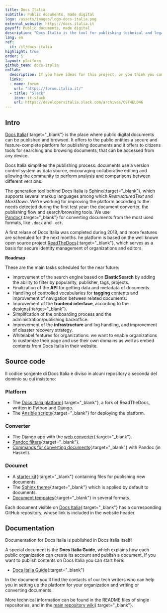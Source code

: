 ```yaml
---
title: Docs Italia
subtitle: Public documents, made digital
logo: /assets/images/logo-docs-italia.png
external_website: https://docs.italia.it
payoff: Public documents, made digital
description: "Docs Italia is the tool for publishing technical and legal documents, offering to citizens the ability to read and comment easily"
lang: en
ref:
  it: /it/docs-italia
highlight: true
order: 5
layout: platform
github_team: docs-italia
collab:
  description: If you have ideas for this project, or you think you can help about these features, contact us in the forum or in Slack. Everyone can contribute!
  links:
  - name: forum
    url: "https://forum.italia.it/"
  - title: "Slack"
    icon: it-slack
    url: https://developersitalia.slack.com/archives/C9T4ELD4G
---
```


## Intro

[Docs Italia](https://docs.italia.it/){:target="_blank"} is the place where public digital documents can be published and browsed. It offers to the public entities a secure and feature-complete platform for publishing documents and it offers to citizens tools for searching and browsing documents, that can be accessed from any device.

Docs Italia simplifies the publishing process: documents use a version control system as data source, encouraging collaborative editing and allowing the community to perform analysis and comparisons between different versions.

The generation tool behind Docs Italia is [Sphinx](https://www.sphinx-doc.org/en/master/#){:target="_blank"}, which supports several markup languages among which _RestructuredText_ and _MarkDown_. We're working for improving the platform according to the needs detected during the first test year: the document converter, the publishing flow and search/browsing tools. We use [Pandoc](https://pandoc.org/){:target="_blank"} for converting documents from the most used formats, like `.docx` and `.odt`.

A first relase of Docs Italia was completed during 2018, and more features are scheduled for the next months. he platform is based on the well known open source project [ReadTheDocs](https://readthedocs.org/){:target="_blank"}, which serves as a basis for secure identity management of organizations and editors.

**Roadmap**

These are the main tasks scheduled for the near future:

* Improvement of the search engine based on **ElasticSearch** by adding the ability to filter by popularity, publisher, tags, projects.
* Finalization of the **API** for getting data and metadata of documents.
* Handling of controlled vocabularies for **tagging** contents and improvement of navigation between related documents.
* Improvement of the **frontend interface**, according to the [designs](https://invis.io/AQMX2Y2GTH2){:target="_blank"}.
* Simplifcation of the onboarding process and the administration/publishing backoffice.
* Improvement of the **infrastructure** and log handling, and improvement of disaster recovery strategy.
* Whitelabel features for organizations: we want to enable organizations to customize their page and use their own domains as well as embed contents from Docs Italia in their website.

## Source code

Il codice sorgente di Docs Italia è diviso in alcuni repository a seconda del dominio su cui insistono:

### Platform

- The [Docs Italia platform](https://github.com/italia/docs.italia.it){:target="_blank"}, a fork of ReadTheDocs, written in Python and Django.
- The [Ansible scripts](https://github.com/italia/docs-italia-deploy-scripts){:target="_blank"} for deploying the platform.

### Converter

- The Django app with the [web converter](https://github.com/italia/docs-italia-convertitore-web){:target="_blank"}.
- [Pandoc filters](https://github.com/italia/docs-italia-pandoc-filters){:target="_blank"}.
- [Commands for converting documents](https://github.com/italia/docs-italia-comandi-conversione){:target="_blank"} with Pandoc (in Haskell).

### Documet

- A [starter kit](https://github.com/italia/docs-italia-starter-kit){:target="_blank"} containing files for publishing new documents.
- The [Sphinx theme](https://github.com/italia/docs-italia-theme){:target="_blank"} which is applied by default to documents.
- [Document tempates](https://github.com/italia/docs-italia-template-conversione){:target="_blank"} in several formats.

Each document visible on [Docs Italia](https://docs.italia.it/){:target="_blank"} has a corresponding GitHub repository, whose link is included in the website header.

## Documentation

Documentation for Docs Italia is published in Docs Italia itself!

A special document is the **Docs Italia Guide**, which explains how each public organization can create its account and publish a document. If you want to publish contents on Docs Italia you can start here:

- [Docs Italia Guide](https://docs.italia.it/italia/docs-italia/docs-italia-guide/){:target="_blank"}

In the document you'll find the contacts of our tech writers who can help you in setting up the platform for your organization and writing or converting documents.

More technical information can be found in the README files of single repositories, and in the [main repository wiki](https://github.com/italia/docs.italia.it/wiki){:target="_blank"}.
